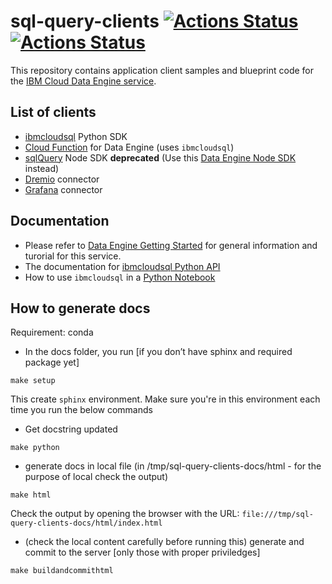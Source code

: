 # sql-query-clients [![Actions Status](https://github.com/IBM-Cloud/sql-query-clients/workflows/Python%20CI/badge.svg)](https://github.com/IBM-Cloud/sql-query-clients/actions) [![Actions Status](https://github.com/IBM-Cloud/sql-query-clients/workflows/Node.js%20CI/badge.svg)](https://github.com/IBM-Cloud/sql-query-clients/actions)

This repository contains application client samples and blueprint code for the [IBM Cloud Data Engine service](https://cloud.ibm.com/catalog/services/sql-query#about).


## List of clients
 * [ibmcloudsql](https://github.com/IBM-Cloud/sql-query-clients/tree/master/Python) Python SDK
 * [Cloud Function](https://github.com/IBM-Cloud/sql-query-clients/tree/master/Python/cloud_function) for Data Engine (uses `ibmcloudsql`)
 * [sqlQuery](https://github.com/IBM-Cloud/sql-query-clients/tree/master/Node) Node SDK **deprecated** (Use this [Data Engine Node SDK]( https://github.com/IBM/sql-query-node-sdk) instead)
 * [Dremio](https://github.com/IBM-Cloud/sql-query-clients/tree/master/Dremio) connector
 * [Grafana](https://github.com/IBM-Cloud/sql-query-clients/tree/master/Grafana) connector

## Documentation
 * Please refer to [Data Engine Getting Started](https://cloud.ibm.com/docs/services/sql-query?topic=sql-query-getting-started) for general information and turorial for this service.
 * The documentation for [ibmcloudsql Python API](https://ibm-cloud.github.io/sql-query-clients/)
 * How to use `ibmcloudsql` in a [Python Notebook](https://dataplatform.cloud.ibm.com/exchange/public/entry/view/4a9bb1c816fb1e0f31fec5d580e4e14d)

## How to generate docs

Requirement: conda

* In the docs folder, you run [if you don’t have sphinx and required package yet]

`make setup`

This create `sphinx` environment. Make sure you're in this environment each time you run the below commands

* Get docstring updated

`make python`

* generate docs in local file (in /tmp/sql-query-clients-docs/html - for the purpose of local check the output)

`make html`

Check the output by opening the browser with the URL: `file:///tmp/sql-query-clients-docs/html/index.html`

* (check the local content carefully before running this) generate and commit to the server [only those with proper  priviledges]

`make buildandcommithtml`
